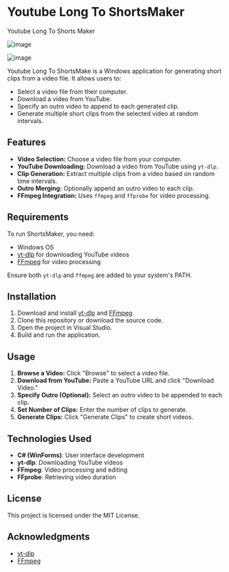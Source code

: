 # Youtube Long To ShortsMaker
Youtube Long To Shorts Maker

![image](https://github.com/user-attachments/assets/3515da88-7866-4e6b-bff6-5ee863e31701)

![image](https://github.com/user-attachments/assets/9aa454b9-8075-4cb4-baf2-16f3906a591e)





Youtube Long To ShortsMake is a Windows application for generating short clips from a video file. It allows users to:
- Select a video file from their computer.
- Download a video from YouTube.
- Specify an outro video to append to each generated clip.
- Generate multiple short clips from the selected video at random intervals.

## Features
- **Video Selection:** Choose a video file from your computer.
- **YouTube Downloading:** Download a video from YouTube using `yt-dlp`.
- **Clip Generation:** Extract multiple clips from a video based on random time intervals.
- **Outro Merging:** Optionally append an outro video to each clip.
- **FFmpeg Integration:** Uses `ffmpeg` and `ffprobe` for video processing.

## Requirements
To run ShortsMaker, you need:
- Windows OS
- [yt-dlp](https://github.com/yt-dlp/yt-dlp) for downloading YouTube videos
- [FFmpeg](https://ffmpeg.org/) for video processing

Ensure both `yt-dlp` and `ffmpeg` are added to your system's PATH.

## Installation
1. Download and install [yt-dlp](https://github.com/yt-dlp/yt-dlp) and [FFmpeg](https://ffmpeg.org/).
2. Clone this repository or download the source code.
3. Open the project in Visual Studio.
4. Build and run the application.

## Usage
1. **Browse a Video:** Click "Browse" to select a video file.
2. **Download from YouTube:** Paste a YouTube URL and click "Download Video."
3. **Specify Outro (Optional):** Select an outro video to be appended to each clip.
4. **Set Number of Clips:** Enter the number of clips to generate.
5. **Generate Clips:** Click "Generate Clips" to create short videos.

## Technologies Used
- **C# (WinForms)**: User interface development
- **yt-dlp**: Downloading YouTube videos
- **FFmpeg**: Video processing and editing
- **FFprobe**: Retrieving video duration

## License
This project is licensed under the MIT License.

## Acknowledgments
- [yt-dlp](https://github.com/yt-dlp/yt-dlp)
- [FFmpeg](https://ffmpeg.org/)

